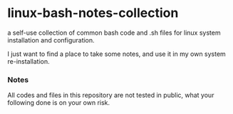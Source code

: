 # linux-bash-notes-collection
a self-use collection of common bash code and .sh files for linux system installation and configuration.

I just want to find a place to take some notes, and use it in my own system re-installation.

### Notes
All codes and files in this repository are not tested in public, what your following done is on your own risk.
